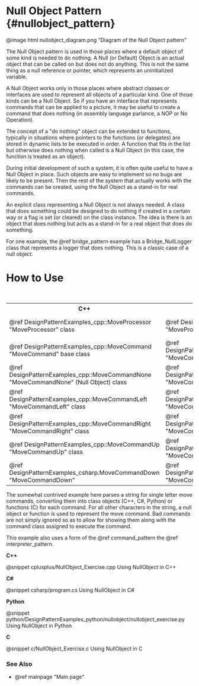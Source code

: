 # Null Object Pattern {#nullobject_pattern}

@image html nullobject_diagram.png "Diagram of the Null Object pattern"

The Null Object pattern is used in those places where a default object of
some kind is needed to do nothing.  A Null (or Default) Object is an actual
object that can be called on but does not do anything.  This is not the
same thing as a null reference or pointer, which represents an
uninitialized variable.

A Null Object works only in those places where abstract classes or
interfaces are used to represent all objects of a particular kind.  One of
those kinds can be a Null Object.  So if you have an interface that
represents commands that can be applied to a picture, it may be useful to
create a command that does nothing (in assembly language parlance, a NOP or
No Operation).

The concept of a "do nothing" object can be extended to functions,
typically in situations where pointers to the functions (or delegates) are
stored in dynamic lists to be executed in order.  A function that fits in
the list but otherwise does nothing when called is a Null Object (in this
case, the function is treated as an object).

During initial development of such a system, it is often quite useful to
have a Null Object in place.  Such objects are easy to implement so no bugs
are likely to be present.  Then the rest of the system that actually works
with the commands can be created, using the Null Object as a stand-in for
real commands.

An explicit class representing a Null Object is not always needed.  A class
that does something could be designed to do nothing if created in a certain
way or a flag is set (or cleared) on the class instance.  The idea is there
is an object that does nothing but acts as a stand-in for a real object
that does do something.

For one example, the @ref bridge_pattern example has a Bridge_NullLogger class
that represents a logger that does nothing.  This is a classic case of a null
object.

# How to Use

<table>
<caption>Links to the Null Object classes or functions</caption>
<tr>
  <th>C++
  <th>C#
  <th>Python
  <th>C
<tr>
  <td>@ref DesignPatternExamples_cpp::MoveProcessor "MoveProcessor" class
  <td>@ref DesignPatternExamples_csharp.MoveProcessor "MoveProcessor" class
  <td>@ref DesignPatternExamples_python.nullobject.null_object.MoveProcessor "MoveProcessor" class
  <td>MoveProcessor_ExecuteMoveList() function<br>
      MoveProcessor_ShowMoveList()
<tr>
  <td>@ref DesignPatternExamples_cpp::MoveCommand "MoveCommand" base class
  <td>@ref DesignPatternExamples_csharp::MoveCommand "MoveCommand" base class
  <td>@ref DesignPatternExamples_python.nullobject.null_object.MoveCommand "MoveCommand" base class
  <td>MoveCommand structure<br>
      MoveCommand_Create()<br>
      MoveCommand_Destroy()
<tr>
  <td>@ref DesignPatternExamples_cpp::MoveCommandNone "MoveCommandNone" (Null Object) class
  <td>@ref DesignPatternExamples_csharp.MoveCommandNone "MoveCommandNone" (Null Object) class
  <td>@ref DesignPatternExamples_python.nullobject.null_object.MoveCommandNone "MoveCommandNone" (Null Object) class
  <td>MoveCommandNone_Execute() function
<tr>
  <td>@ref DesignPatternExamples_cpp::MoveCommandLeft "MoveCommandLeft" class
  <td>@ref DesignPatternExamples_csharp.MoveCommandLeft "MoveCommandLeft" class
  <td>@ref DesignPatternExamples_python.nullobject.null_object.MoveCommandLeft "MoveCommandLeft" class
  <td>MoveCommandLeft_Execute() function
<tr>
  <td>@ref DesignPatternExamples_cpp::MoveCommandRight "MoveCommandRight" class
  <td>@ref DesignPatternExamples_csharp.MoveCommandRight "MoveCommandRight" class
  <td>@ref DesignPatternExamples_python.nullobject.null_object.MoveCommandRight "MoveCommandRight" class
  <td>MoveCommandRight_Execute() function
<tr>
  <td>@ref DesignPatternExamples_cpp::MoveCommandUp "MoveCommandUp" class
  <td>@ref DesignPatternExamples_csharp.MoveCommandUp "MoveCommandUp" class
  <td>@ref DesignPatternExamples_python.nullobject.null_object.MoveCommandUp "MoveCommandUp" class
  <td>MoveCommandUp_Execute() function
<tr>
  <td>@ref DesignPatternExamples_csharp.MoveCommandDown "MoveCommandDown"
  <td>@ref DesignPatternExamples_csharp.MoveCommandDown "MoveCommandDown" class
  <td>@ref DesignPatternExamples_python.nullobject.null_object.MoveCommandDown "MoveCommandDown" class
  <td>MoveCommandDown_Execute() function
</table>

The somewhat contrived example here parses a string for single letter move
commands, converting them into class objects (C++, C#, Python) or functions (C)
for each command.  For all other characters in the string, a null object or
function is used to represent the move command.  Bad commands are not simply
ignored so as to allow for showing them along with the command class assigned
to execute the command.

This example also uses a form of the @ref command_pattern the
@ref interpreter_pattern.

__C++__

@snippet cplusplus/NullObject_Exercise.cpp Using NullObject in C++

__C#__

@snippet csharp/program.cs Using NullObject in C#

__Python__

@snippet python/DesignPatternExamples_python/nullobject/nullobject_exercise.py Using NullObject in Python

__C__

@snippet c/NullObject_Exercise.c Using NullObject in C

### See Also
- @ref mainpage "Main page"
